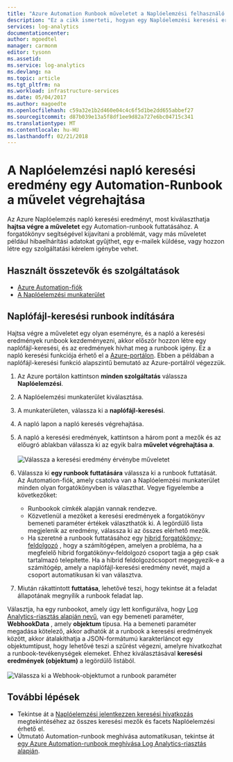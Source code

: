 ```yaml
---
title: "Azure Automation Runbook műveletet a Naplóelemzési felhasználó által kezdeményezett |} Microsoft Docs"
description: "Ez a cikk ismerteti, hogyan egy Naplóelemzési keresési eredmény igény egy Automation-runbook futtatását."
services: log-analytics
documentationcenter: 
author: mgoedtel
manager: carmonm
editor: tysonn
ms.assetid: 
ms.service: log-analytics
ms.devlang: na
ms.topic: article
ms.tgt_pltfrm: na
ms.workload: infrastructure-services
ms.date: 05/04/2017
ms.author: magoedte
ms.openlocfilehash: c59a32e1b2d460e04c4c6f5d1be2dd655abbef27
ms.sourcegitcommit: d87b039e13a5f8df1ee9d82a727e6bc04715c341
ms.translationtype: MT
ms.contentlocale: hu-HU
ms.lasthandoff: 02/21/2018
---
```

# <a name="take-action-with-an-automation-runbook-from-a-log-analytics-log-search-result"></a>A Naplóelemzési napló keresési eredmény egy Automation-Runbook a művelet végrehajtása

Az Azure Naplóelemzés napló keresési eredményt, most kiválaszthatja **hajtsa végre a műveletet** egy Automation-runbook futtatásához.  A forgatókönyv segítségével kijavítani a problémát, vagy más műveletet például hibaelhárítási adatokat gyűjthet, egy e-mailek küldése, vagy hozzon létre egy szolgáltatási kérelem igénybe vehet. 

## <a name="components-and-features-used"></a>Használt összetevők és szolgáltatások
* [Azure Automation-fiók](../automation/automation-offering-get-started.md)
* [A Naplóelemzési munkaterület](../log-analytics/log-analytics-overview.md)

## <a name="to-initiate-runbook-from-log-search"></a>Naplófájl-keresési runbook indítására

Hajtsa végre a műveletet egy olyan eseményre, és a napló a keresési eredmények runbook kezdeményezni, akkor először hozzon létre egy naplófájl-keresési, és az eredmények hívhat meg a runbook igény.  Ez a napló keresési funkciója érhető el a [Azure-portálon](../log-analytics/log-analytics-log-search-new.md).  Ebben a példában a naplófájl-keresési funkció alapszintű bemutató az Azure-portálról végezzük.

1. Az Azure portálon kattintson **minden szolgáltatás** válassza **Naplóelemzési**.  
2. A Naplóelemzési munkaterület kiválasztása.
3. A munkaterületen, válassza ki a **naplófájl-keresési**.  
4. A napló lapon a napló keresés végrehajtása.  
5. A napló a keresési eredmények, kattintson a három pont a mezők és az előugró ablakban válassza ki az egyik balra **művelet végrehajtása a**.<br><br> ![Válassza a keresési eredmény érvénybe műveletet](./media/log-analytics-log-search-takeaction/log-search-takeaction-menuoption.png) 
6. Válassza ki **egy runbook futtatására** válassza ki a runbook futtatását.  Az Automation-fiók, amely csatolva van a Naplóelemzési munkaterület minden olyan forgatókönyvben is választhat.  Vegye figyelembe a következőket:

    * Runbookok címkék alapján vannak rendezve.
    * Közvetlenül a mezőket a keresési eredmények a forgatókönyv bemeneti paraméter értékek választhatók ki.  A legördülő lista megjelenik az eredmény, válassza ki az összes elérhető mezők.  
    * Ha szeretné a runbook futtatásához egy [hibrid forgatókönyv-feldolgozó](../automation/automation-hybrid-runbook-worker.md) , hogy a számítógépen, amelyen a probléma, ha a megfelelő hibrid forgatókönyv-feldolgozó csoport tagja a gép csak tartalmazó telepítette.  Ha a hibrid feldolgozócsoport megegyezik-e a számítógép, amely a naplófájl-keresési eredmény nevét, majd a csoport automatikusan ki van választva.    

6. Miután rákattintott **futtatása**, lehetővé teszi, hogy tekintse át a feladat állapotának megnyílik a runbook feladat lap.   

Választja, ha egy runbookot, amely úgy lett konfigurálva, hogy [Log Analytics-riasztás alapján nevű](../automation/automation-invoke-runbook-from-omsla-alert.md), van egy bemeneti paraméter, **WebhookData** , amely **objektum** típusa.  Ha a bemeneti paraméter megadása kötelező, akkor adhatók át a runbook a keresési eredmények között, akkor átalakíthatja a JSON-formátumú karakterláncot egy objektumtípust, hogy lehetővé teszi a szűrést végezni, amelyre hivatkozhat a runbook-tevékenységek elemeket.  Ehhez kiválasztásával **keresési eredmények (objektum)** a legördülő listából.<br><br> ![Válassza ki a Webhook-objektumot a runbook paraméter](media/log-analytics-log-search-takeaction/select-runbook-and-properties.png)   
    
## <a name="next-steps"></a>További lépések

* Tekintse át a [Naplóelemzési jelentkezzen keresési hivatkozás](log-analytics-search-reference.md) megtekintéséhez az összes keresési mezők és facets Naplóelemzési érhető el.
* Útmutató Automation-runbook meghívása automatikusan, tekintse át [egy Azure Automation-runbook meghívása Log Analytics-riasztás alapján](../automation/automation-invoke-runbook-from-omsla-alert.md).  